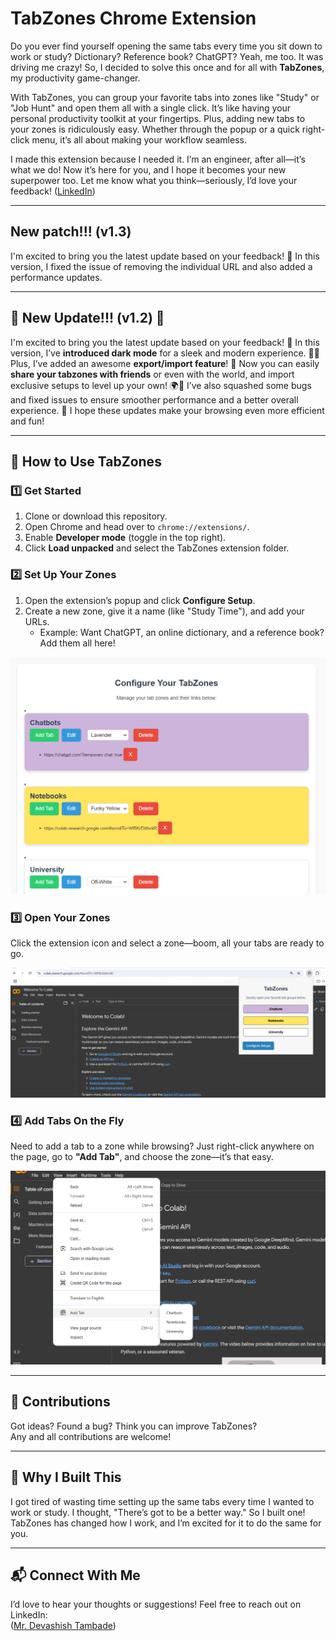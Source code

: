 # TabZones Chrome Extension  

Do you ever find yourself opening the same tabs every time you sit down to work or study? Dictionary? Reference book? ChatGPT? Yeah, me too. It was driving me crazy! So, I decided to solve this once and for all with **TabZones**, my productivity game-changer.  

With TabZones, you can group your favorite tabs into zones like "Study" or "Job Hunt" and open them all with a single click. It’s like having your personal productivity toolkit at your fingertips. Plus, adding new tabs to your zones is ridiculously easy. Whether through the popup or a quick right-click menu, it’s all about making your workflow seamless.  

I made this extension because I needed it. I’m an engineer, after all—it’s what we do! Now it’s here for you, and I hope it becomes your new superpower too. Let me know what you think—seriously, I’d love your feedback! ([LinkedIn](https://www.linkedin.com/in/devashishtambade/))

---
##  New patch!!! (v1.3) 

I'm excited to bring you the latest update based on your feedback! 🌟 In this version, I fixed the issue of removing the individual URL and also added a performance updates.

---
## 🚀 New Update!!! (v1.2) 🎉

I'm excited to bring you the latest update based on your feedback! 🌟 In this version, I’ve **introduced dark mode** for a sleek and modern experience. 🌙✨ Plus, I’ve added an awesome **export/import feature**! 🔄 Now you can easily **share your tabzones with friends** or even with the world, and import exclusive setups to level up your own! 🌍🎉 I’ve also squashed some bugs and fixed issues to ensure smoother performance and a better overall experience. 🙌 I hope these updates make your browsing even more efficient and fun!

---
## 🔧 How to Use TabZones  

### 1️⃣ Get Started  
1. Clone or download this repository.  
2. Open Chrome and head over to `chrome://extensions/`.  
3. Enable **Developer mode** (toggle in the top right).  
4. Click **Load unpacked** and select the TabZones extension folder.  

### 2️⃣ Set Up Your Zones  
1. Open the extension’s popup and click **Configure Setup**.  
2. Create a new zone, give it a name (like "Study Time"), and add your URLs.  
   - Example: Want ChatGPT, an online dictionary, and a reference book? Add them all here!  

![Configuration Page](screenshots/configuration-page.png)  

### 3️⃣ Open Your Zones  
Click the extension icon and select a zone—boom, all your tabs are ready to go.  

![Popup Page](screenshots/popup-page.png)  

### 4️⃣ Add Tabs On the Fly  
Need to add a tab to a zone while browsing? Just right-click anywhere on the page, go to **"Add Tab"**, and choose the zone—it’s that easy.  

![Right-Click Menu](screenshots/right-click-menu.png)  

---

## 🤝 Contributions  

Got ideas? Found a bug? Think you can improve TabZones?  
Any and all contributions are welcome!  

---

## 🌟 Why I Built This  

I got tired of wasting time setting up the same tabs every time I wanted to work or study. I thought, "There’s got to be a better way." So I built one! TabZones has changed how I work, and I’m excited for it to do the same for you.  

---

## 📬 Connect With Me  

I’d love to hear your thoughts or suggestions! Feel free to reach out on LinkedIn:  
([Mr. Devashish Tambade](https://www.linkedin.com/in/devashishtambade/))  

